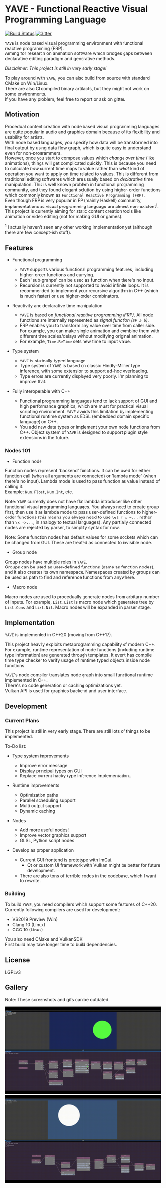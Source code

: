 # YAVE - Functional Reactive Visual Programming Language

[![Build Status](https://dev.azure.com/hisamocabe/yave/_apis/build/status/mocabe.yave?branchName=master)](https://dev.azure.com/hisamocabe/yave/_build/latest?definitionId=2&branchName=master)
[![Gitter](https://badges.gitter.im/mocabe-yave/community.svg)](https://gitter.im/mocabe-yave/community?utm_source=badge&utm_medium=badge&utm_campaign=pr-badge)

`YAVE` is node based visual programming environment with functional reactive programming (FRP).  
Aiming for research on animation software which bridges gaps between declarative editing paradigm and generative methods.

*Disclaimer: This project is still in very early stage!*

To play around with `YAVE`, you can also build from source with standard CMake on Win/Linux.  
There are also CI compiled binary artifacts, but they might not work on some environments.  
If you have any problem, feel free to report or ask on gitter.

## Motivation

Procedual content creation with node based visual programming languages are quite popular in audio and graphics domain because of its flexibility and usability for artists.  
With node based languages, you specify how data will be transformed into final output by using data flow graph, which is quite easy to understand even for non-programmers.  
However, once you start to compose values which *change over time* (like animations), things will get complicated quickly. This is because you need to calculate *how* current time maps to value rather than *what* kind of operation you want to apply on time related to values. This is different from traditional editing softwares which are usually based on *declarative* time manipulation.
This is well known problem in functional programming community, and they found elegant solution by using higher-order functions which commonly known as `Functional Reactive Programming (FRP)`.  
Even though FRP is very popular in FP (mainly Haskell) community, implementations as visual programming language are almost non-existent<sup>1</sup>.
This project is currently aiming for static content creation tools like animation or video editing (not for making GUI or games). 

<sup>1</sup> I actually haven't seen any other working implementation yet (although there are few concept-ish stuff).

## Features

* Functional programming
  * `YAVE` supports various functional programming features, including higher-order functions and currying.
  * Each 'sub-grahps' can be used as function when there's no input.
  * Recursion is currently not supported to avoid infinite loops. It is recommended to implement your recursive algorithm in C++ (which is much faster) or use higher-order combinators.

* Reactivity and declarative time manipulation
  * `YAVE` is based on *functional reactive programming (FRP)*. All node functions are internally represented as *signal function (`SF a b`)*.
  * FRP enables you to transform any value over time from caller side. For example, you can make single animation and combine them with different time scales/delays without modifying original animation.
  * For example, `Time.ReTime` sets new time to input value.

* Type system
  * `YAVE` is statically typed language.
  * Type system of `YAVE` is based on classic Hindly-Milner type inference, with some extension to support ad-hoc overloading.
  * Type errors are currently displayed very poorly. I'm planning to improve that.

* Fully interoperable with C++
  * Functional programming languages tend to lack support of GUI and high performance graphics, which are must for practical visual scripting environment. `YAVE` avoids this limitation by implementing functional runtime system as EDSL (embedded domain specific language) on C++. 
  * You add new data types or implement your own node functions from C++. Object system of `YAVE` is designed to support plugin style extensions in the future.
  
### Nodes 101

* Function node

Function nodes represent 'backend' functions. It can be used for either function call (when all arguments are connected) or 'lambda mode' (when there's no input). Lambda mode is used to pass function as value instead of calling it.  
Example: `Num.Float`,  `Num.Int`, etc.

Note: `YAVE` currently does not have flat lambda introducer like other functional visual programming languages. You always need to create group first, then use it as lambda mode to pass user-defined functions to higher-order functions (this means you always need to use `let f x =...` rather than `\x ->...`, in analogy to textual languages). Any partially connected nodes are rejected by parser, to simplify syntax for now.

Note: Some function nodes has default values for some sockets which can be changed from GUI. These are treated as connected to invisible node.

* Group node

Group nodes have multiple roles in `YAVE`.  
Groups can be used as user-defined functions (same as function nodes), and it also creates its own namespace. Namespaces created by groups can be used as path to find and reference functions from anywhere.

* Macro node

Macro nodes are used to procedually generate nodes from arbitary number of inputs. For example, `List.List` is macro node which generates tree by `List.Cons` and `List.Nil`. Macro nodes will be expanded in parser stage.

## Implementation

`YAVE` is implemented in C++20 (moving from C++17).    

This project heavily exploits metaprogramming capability of modern C++. For example, runtime representation of node functions (including runtime type information) are generated through templates. It event has compile time type checker to verify usage of runtime typed objects inside node functions.  

`YAVE`'s node compiler translates node graph into small functional runtime implemented in C++.  
There's no code generation or caching optimizations yet.  
Vulkan API is used for graphics backend and user interface.

## Development

### Current Plans

This project is still in very early stage. There are still lots of things to be implemented.

To-Do list:

* Type system improvements
  - Improve error message
  - Display principal types on GUI
  - Replace current hacky type inference implementation..

* Runtime improvements
  - Optimization paths
  - Parallel scheduling support
  - Multi output support
  - Dynamic caching

* Nodes
  - Add more useful nodes!
  - Improve vector graphics support
  - GLSL, Python script nodes

* Develop as proper application
  - Current GUI frontend is prototype with ImGui.
    + Qt or custom UI framework with Vulkan might be better for future development.
  - There are also tons of terrible codes in the codebase, which I want to rewrite.

### Building

To build `YAVE`, you need compilers which support some features of C++20.
Currently following compilers are used for development:

- VS2019 Preview (Win)
- Clang 10 (Linux)
- GCC 10 (Linux)

You also need CMake and VulkanSDK.  
First build may take longer time to build dependencies. 

## License

LGPLv3  

## Gallery

Note: These screenshots and gifs can be outdated.

![](assets/1.gif)
![](assets/2.gif)
